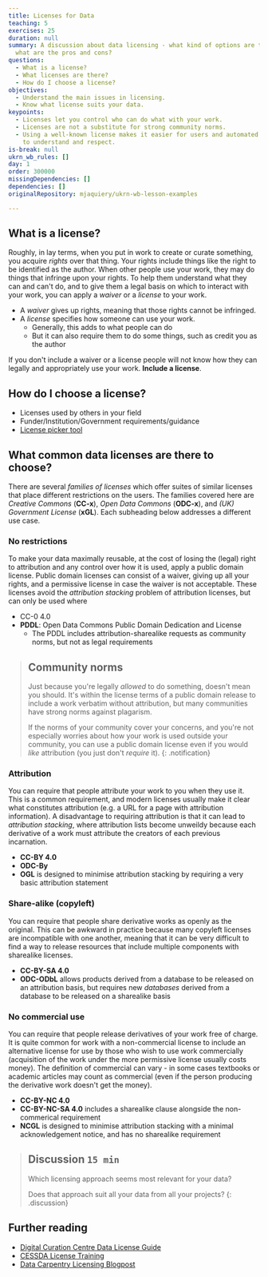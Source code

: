 ```yaml
---
title: Licenses for Data
teaching: 5
exercises: 25
duration: null
summary: A discussion about data licensing - what kind of options are there, and
  what are the pros and cons?
questions:
  - What is a license?
  - What licenses are there?
  - How do I choose a license?
objectives:
  - Understand the main issues in licensing.
  - Know what license suits your data.
keypoints:
  - Licenses let you control who can do what with your work.
  - Licenses are not a substitute for strong community norms.
  - Using a well-known license makes it easier for users and automated systems
    to understand and respect.
is-break: null
ukrn_wb_rules: []
day: 1
order: 300000
missingDependencies: []
dependencies: []
originalRepository: mjaquiery/ukrn-wb-lesson-examples

---
```

## What is a license?

Roughly, in lay terms, when you put in work to create or curate something, you acquire _rights_ over that thing. 
Your rights include things like the right to be identified as the author.
When other people use your work, they may do things that infringe upon your rights. 
To help them understand what they can and can't do, and to give them a legal basis on which to interact with your work, you can apply a _waiver_ or a _license_ to your work.

* A _waiver_ gives up rights, meaning that those rights cannot be infringed. 
* A _license_ specifies how someone can use your work. 
	* Generally, this adds to what people can do
	* But it can also require them to do some things, such as credit you as the author

If you don't include a waiver or a license people will not know how they can legally and appropriately use your work.
**Include a license**.

## How do I choose a license?

* Licenses used by others in your field
* Funder/Institution/Government requirements/guidance
* [License picker tool](http://ufal.github.io/public-license-selector/)

## What common data licenses are there to choose?

There are several _families of licenses_ which offer suites of similar licenses that place different restrictions on the users.
The families covered here are _Creative Commons_ (**CC-x**), _Open Data Commons_ (**ODC-x**), and _(UK) Government License_ (**xGL**).
Each subheading below addresses a different use case.

### No restrictions

To make your data maximally reusable, at the cost of losing the (legal) right to attribution and any control over how it is used, apply a public domain license. 
Public domain licenses can consist of a waiver, giving up all your rights, and a permissive license in case the waiver is not acceptable.
These licenses avoid the _attribution stacking_ problem of attribution licenses, but can only be used where 

* CC-0 4.0
* **PDDL**: Open Data Commons Public Domain Dedication and License
	* The PDDL includes attribution-sharealike requests as community norms, but not as legal requirements

> ## Community norms
> Just because you're legally _allowed_ to do something, doesn't mean you should.
> It's within the license terms of a public domain release to include a work verbatim without attribution, but many communities have strong norms against plagarism.
> 
> If the norms of your community cover your concerns, and you're not especially worries about how your work is used outside your community, you can use a public domain license even if you would _like_ attribution (you just don't _require_ it).
{: .notification}

### Attribution

You can require that people attribute your work to you when they use it.
This is a common requirement, and modern licenses usually make it clear what constitutes attribution (e.g. a URL for a page with attribution information).
A disadvantage to requiring attribution is that it can lead to _attribution stacking_, where attribution lists become unweildy because each derivative of a work must attribute the creators of each previous incarnation.

* **CC-BY 4.0**
* **ODC-By**
* **OGL** is designed to minimise attribution stacking by requiring a very basic attribution statement

### Share-alike (copyleft)

You can require that people share derivative works as openly as the original.
This can be awkward in practice because many copyleft licenses are incompatible with one another, meaning that it can be very difficult to find a way to release resources that include multiple components with sharealike licenses.

* **CC-BY-SA 4.0**
* **ODC-ODbL** allows products derived from a database to be released on an attribution basis, but requires new _databases_ derived from a database to be released on a sharealike basis

### No commercial use

You can require that people release derivatives of your work free of charge.
It is quite common for work with a non-commercial license to include an alternative license for use by those who wish to use work commercially (acquisition of the work under the more permissive license usually costs money). 
The definition of commercial can vary - in some cases textbooks or academic articles may count as commercial (even if the person producing the derivative work doesn't get the money). 

* **CC-BY-NC 4.0**
* **CC-BY-NC-SA 4.0** includes a sharealike clause alongside the non-commerical requirement
* **NCGL** is designed to minimise attribution stacking with a minimal acknowledgement notice, and has no sharealike requirement

> ## Discussion `15 min`
> Which licensing approach seems most relevant for your data?
> 
> Does that approach suit all your data from all your projects? 
{: .discussion}

## Further reading
* [Digital Curation Centre Data License Guide](https://www.dcc.ac.uk/guidance/how-guides/license-research-data)
* [CESSDA License Training](https://www.cessda.eu/Training/Training-Resources/Library/Data-Management-Expert-Guide/6.-Archive-Publish/Publishing-with-CESSDA-archives/Licensing-your-data)
* [Data Carpentry Licensing Blogpost](https://datacarpentry.org/blog/2016/06/data-licensing)